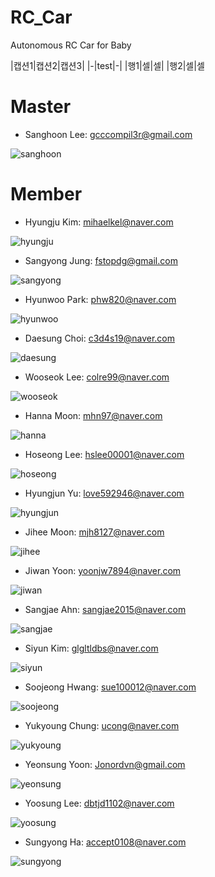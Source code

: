 # RC_Car
Autonomous RC Car for Baby

|캡션1|캡션2|캡션3|
|-|test|-|
|행1|셀|셀|
|행2|셀|셀

# Master
- Sanghoon Lee:			gcccompil3r@gmail.com

![sanghoon](./member_profile/sanghoon_profile_1.jpg)

# Member
- Hyungju Kim:			mihaelkel@naver.com

![hyungju](./member_profile/hyungju_profile_1.jpg)

- Sangyong Jung:		fstopdg@gmail.com

![sangyong](./member_profile/sangyong_profile_1.jpg)

- Hyunwoo Park:			phw820@naver.com

![hyunwoo](./member_profile/hyunwoo_profile_1.jpg)

- Daesung Choi:			c3d4s19@naver.com

![daesung](./member_profile/daesung_profile_1.jpg)

- Wooseok Lee:			colre99@naver.com

![wooseok](./member_profile/wooseok_profile_1.jpg)

- Hanna Moon:			mhn97@naver.com

![hanna](./member_profile/hanna_profile_1.jpg)

- Hoseong Lee:			hslee00001@naver.com

![hoseong](./member_profile/hoseong_profile_1.jpg)

- Hyungjun Yu:			love592946@naver.com

![hyungjun](./member_profile/hyungjun_profile_1.jpg)

- Jihee Moon:			mjh8127@naver.com

![jihee](./member_profile/jihee_profile_1.jpg)

- Jiwan Yoon:			yoonjw7894@naver.com

![jiwan](./member_profile/jiwan_profile_1.jpg)

- Sangjae Ahn:			sangjae2015@naver.com

![sangjae](./member_profile/sangjae_profile_1.jpg)

- Siyun Kim:			glgltldbs@naver.com

![siyun](./member_profile/siyun_profile_1.jpg)

- Soojeong Hwang:		sue100012@naver.com

![soojeong](./member_profile/soojeong_profile_1.jpg)

- Yukyoung Chung:		ucong@naver.com

![yukyoung](./member_profile/yukyoung_profile_1.jpg)

- Yeonsung Yoon:		Jonordvn@gmail.com

![yeonsung](./member_profile/yeonsung_profile_1.jpg)

- Yoosung Lee:			dbtjd1102@naver.com

![yoosung](./member_profile/yoosung_profile_1.jpg)

- Sungyong Ha:			accept0108@naver.com

![sungyong](./member_profile/sungyong_profile_1.jpg)
